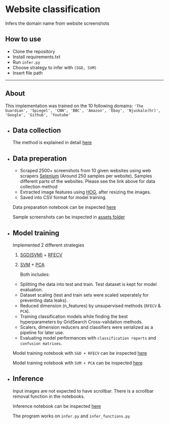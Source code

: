 # Website classification

Infers the domain name from website screenshots

## How to use

- Clone the repository
- Install requirements.txt
- Run `infer.py`
- Choose strategy to infer with `(SGD, SVM)`
- Insert file path

---

## About

This implementation was trained on the 10 following domains: `'The Guardian', 'Spiegel', 'CNN', 'BBC', 'Amazon', 'Ebay', 'Njuskalo(hr)', 'Google', 'Github', 'Youtube'`

- ## Data collection

  The method is explained in detail [here](https://docs.google.com/presentation/d/1UOnSXGmsaVgv6lchmyeCrehXTzLHveAvsHvIsks-Zrw/edit?usp=sharing)

- ## Data preperation

  - Scraped 2500+ screenshots from 10 given websites using web scrapers [Selenium](https://www.selenium.dev/) (Around 250 samples per website). Samples different parts of the websites. Please see the link above for data collection method
  - Extracted image features using [HOG](https://scikit-image.org/docs/dev/auto_examples/features_detection/plot_hog.html#sphx-glr-auto-examples-features-detection-plot-hog-py), after resizing the images.
  - Saved into CSV format for model training.

  Data preparation notebook can be inspected [here](https://github.com/hakanErgin/website-classification/blob/main/notebooks/dataset_creation.ipynb)

  Sample screenshots can be inspected in [assets folder](assets)

- ## Model training

  Implemented 2 different strategies

  1. [SGD(SVM)](https://scikit-learn.org/stable/modules/sgd.html) + [RFECV](https://scikit-learn.org/stable/modules/generated/sklearn.feature_selection.RFECV.html)
  2. [SVM](https://scikit-learn.org/stable/modules/generated/sklearn.svm.SVC.html) + [PCA](https://scikit-learn.org/stable/modules/generated/sklearn.decomposition.PCA.html)

     Both includes:

  - Splitting the data into test and train. Test dataset is kept for model evaluation.
  - Dataset scaling (test and train sets were scaled seperately for preventing data leaks).
  - Reduced dimension (n_features) by unsupervised methods (`RFECV` & `PCA`).
  - Training classification models while finding the best hyperparameters by GridSearch Cross-validation methods.
  - Scalers, dimension reducers and classifiers were serialized as a pipeline for later use.
  - Evaluating model performances with `classification reports` and `confusion matrixes`.

  Model training notebook with `SGD + RFECV` can be inspected [here](https://github.com/hakanErgin/website-classification/blob/main/notebooks/model_training/sgd_rfecv_model_training.ipynb)

  Model training notebook with `SVM + PCA` can be inspected [here](https://github.com/hakanErgin/website-classification/blob/main/notebooks/model_training/svm_pca_model_training.ipynb)

- ## Inference

  Input images are not expected to have scrollbar. There is a scrollbar removal function in the notebooks.

  Inference notebook can be inspected [here](https://github.com/hakanErgin/website-classification/blob/main/notebooks/model_inference.ipynb)

  The program works on `infer.py` and `infer_functions.py`
